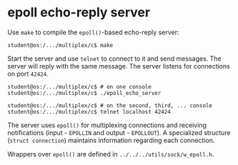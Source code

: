 # epoll echo-reply server

Use `make` to compile the `epoll()`-based echo-reply server:

```console
student@os:/.../multiplex/c$ make
```

Start the server and use `telnet` to connect to it and send messages.
The server will reply with the same message.
The server listens for connections on port `42424`.

```console
student@os:/.../multiplex/c$ # on one console
student@os:/.../multiplex/c$ ./epoll_echo_server

student@os:/.../multiplex/c$ # on the second, third, ... console
student@os:/.../multiplex/c$ telnet localhost 42424
```

The server uses `epoll()` for multiplexing connections and receiving notifications (input - `EPOLLIN` and output - `EPOLLOUT`).
A specialized structure (`struct connection`) maintains information regarding each connection.

Wrappers over `epoll()` are defined in `../../../utils/sock/w_epoll.h`.
